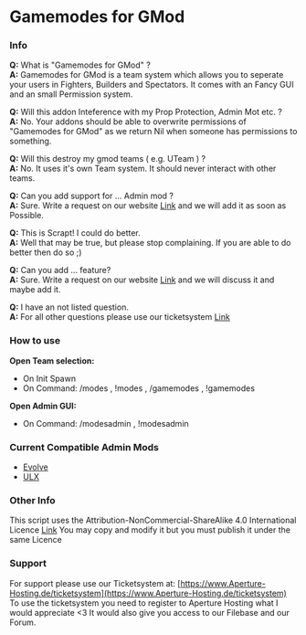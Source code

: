# Gamemodes for GMod

### Info

**Q:** What is "Gamemodes for GMod" ?  
**A:** Gamemodes for GMod is a team system which allows you to seperate your users in Fighters, Builders and Spectators. It comes with an Fancy GUI and an small Permission system.  
  
**Q:** Will this addon Inteference with my Prop Protection, Admin Mot etc. ?  
**A:** No. Your addons should be able to overwrite permissions of "Gamemodes for GMod" as we return Nil when someone has permissions to something.  
  
**Q:** Will this destroy my gmod teams ( e.g. UTeam ) ?  
**A:** No. It uses it's own Team system. It should never interact with other teams.  
  
**Q:** Can you add support for ... Admin mod ?  
**A:** Sure. Write a request on our website [Link](https://www.Aperture-Hosting.de/ticketsystem) and we will add it as soon as Possible.  
  
**Q:** This is Scrapt! I could do better.  
**A:** Well that may be true, but please stop complaining. If you are able to do better then do so ;)  

**Q:** Can you add ... feature?  
**A:** Sure. Write a request on our website [Link](https://www.Aperture-Hosting.de/ticketsystem) and we will discuss it and maybe add it.  
  
**Q:** I have an not listed question.  
**A:** For all other questions please use our ticketsystem [Link](https://www.Aperture-Hosting.de/ticketsystem)  
  
### How to use  
  
**Open Team selection:**  
- On Init Spawn  
- On Command: /modes , !modes , /gamemodes , !gamemodes  

**Open Admin GUI:**  
- On Command: /modesadmin , !modesadmin  
    
  
### Current Compatible Admin Mods  
  
- [Evolve](https://github.com/Xandaros/evolve)  
- [ULX](http://ulyssesmod.net/downloads.php)  
  
### Other Info  
This script uses the Attribution-NonCommercial-ShareAlike 4.0 International Licence [Link](https://creativecommons.org/licenses/by-nc-sa/4.0/legalcode.txt) You may copy and modify it but you must publish it under the same Licence
  
  
### Support  
  
For support please use our Ticketsystem at: [https://www.Aperture-Hosting.de/ticketsystem](https://www.Aperture-Hosting.de/ticketsystem)  
To use the ticketsystem you need to register to Aperture Hosting what I would appreciate <3 It would also give you access to our Filebase and our Forum.  
